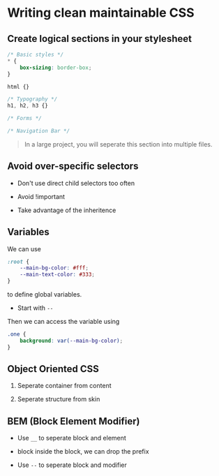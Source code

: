 # Writing clean maintainable CSS

## Create logical sections in your stylesheet

```css
/* Basic styles */
* {
    box-sizing: border-box;
}

html {}

/* Typography */
h1, h2, h3 {}

/* Forms */

/* Navigation Bar */
```

> In a large project, you will seperate this section into multiple files.

## Avoid over-specific selectors

- Don't use direct child selectors too often

- Avoid !important

- Take advantage of the inheritence

## Variables

We can use 

```css
:root {
    --main-bg-color: #fff;
    --main-text-color: #333;
}
```

to define global variables.

- Start with `--`

Then we can access the variable using

```css
.one {
    background: var(--main-bg-color);
}
```

## Object Oriented CSS

1. Seperate container from content

2. Seperate structure from skin

## BEM (Block Element Modifier)

- Use `__` to seperate block and element

- block inside the block, we can drop the prefix

- Use `--` to seperate block and modifier

```html